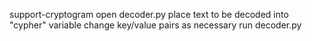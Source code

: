 support-cryptogram
open decoder.py
place text to be decoded into "cypher" variable
change key/value pairs as necessary
run decoder.py
